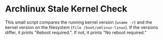 # Archlinux Stale Kernel Check

This small script compares the running kernel version (`uname -r`) and the
kernel version on the filesystem (`file /boot/vmlinuz-linux`). If the versions
differ, it prints "Reboot required.". If not, it prints "No reboot required."

